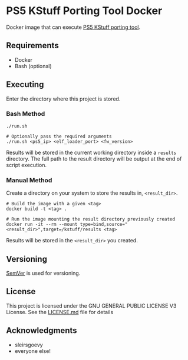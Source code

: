 # PS5 KStuff Porting Tool Docker

Docker image that can execute [PS5 KStuff porting tool](https://github.com/sleirsgoevy/ps4jb-payloads/tree/bd-jb/ps5-kstuff/porting_tool).

## Requirements

- Docker
- Bash (optional)

## Executing

Enter the directory where this project is stored.

### Bash Method

```
./run.sh

# Optionally pass the required arguments
./run.sh <ps5_ip> <elf_loader_port> <fw_version>
```

Results will be stored in the current working directory inside a `results` directory.
The full path to the result directory will be output at the end of script execution.

### Manual Method

Create a directory on your system to store the results in, `<result_dir>`.

```
# Build the image with a given <tag>
docker build -t <tag> .

# Run the image mounting the result directory previously created
docker run -it --rm --mount type=bind,source="<result_dir>",target=/kstuff/results <tag>
```

Results will be stored in the `<result_dir>` you created.


## Versioning

[SemVer](http://semver.org/) is used for versioning.

## License

This project is licensed under the GNU GENERAL PUBLIC LICENSE V3 License.
See the [LICENSE.md](LICENSE) file for details

## Acknowledgments

* sleirsgoevy
* everyone else!

